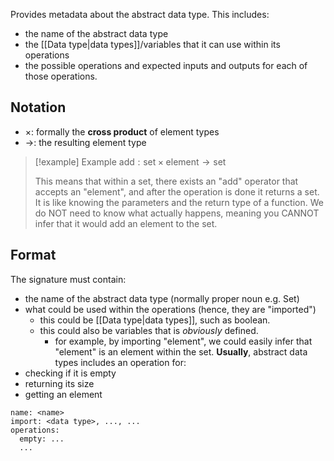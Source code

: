 Provides metadata about the abstract data type. This includes:
- the name of the abstract data type
- the [[Data type|data types]]/variables that it can use within its operations
- the possible operations and expected inputs and outputs for each of those operations. 
## Notation
- $\times$: formally the **cross product** of element types
- $\to$: the resulting element type

> [!example] Example
>  $\text{add}:\text{set}\times\text{element}\to\text{set}$
>  
>  This means that within a set, there exists an "add" operator that accepts an "element", and after the operation is done it returns a set. It is like knowing the parameters and the return type of a function. We do NOT need to know what actually happens, meaning you CANNOT infer that it would add an element to the set.
## Format
The signature must contain:
- the name of the abstract data type (normally proper noun e.g. Set)
- what could be used within the operations (hence, they are "imported")
	- this could be [[Data type|data types]], such as boolean.
	- this could also be variables that is *obviously* defined.
		- for example, by importing "element", we could easily infer that "element" is an element within the set.
**Usually**, abstract data types includes an operation for:
- checking if it is empty
- returning its size
- getting an element
```
name: <name>
import: <data type>, ..., ...
operations:
  empty: ...
  ...
```